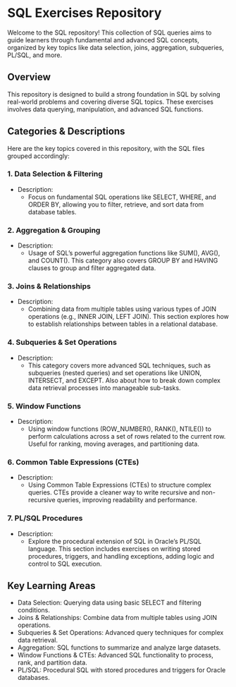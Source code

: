 # SQL Exercises Repository

Welcome to the SQL repository! This collection of SQL queries aims to guide learners through fundamental and advanced SQL concepts, organized by key topics like data selection, joins, aggregation, subqueries, PL/SQL, and more.

## Overview

This repository is designed to build a strong foundation in SQL by solving real-world problems and covering diverse SQL topics. These exercises involves data querying, manipulation, and advanced SQL functions.

## Categories & Descriptions

Here are the key topics covered in this repository, with the SQL files grouped accordingly:
### 1. Data Selection & Filtering

  - Description:
    - Focus on fundamental SQL operations like SELECT, WHERE, and ORDER BY, allowing you to filter, retrieve, and sort data from database tables.

### 2. Aggregation & Grouping

  - Description:
    - Usage of SQL’s powerful aggregation functions like SUM(), AVG(), and COUNT(). This category also covers GROUP BY and HAVING clauses to group and filter aggregated data.

### 3. Joins & Relationships

  - Description:
    - Combining data from multiple tables using various types of JOIN operations (e.g., INNER JOIN, LEFT JOIN). This section explores how to establish relationships between tables in a relational database.

### 4. Subqueries & Set Operations

  - Description:
    - This category covers more advanced SQL techniques, such as subqueries (nested queries) and set operations like UNION, INTERSECT, and EXCEPT. Also about how to break down complex data retrieval processes into manageable sub-tasks.

### 5. Window Functions

  - Description:
    - Using window functions (ROW_NUMBER(), RANK(), NTILE()) to perform calculations across a set of rows related to the current row. Useful for ranking, moving averages, and partitioning data.

### 6. Common Table Expressions (CTEs)

  - Description:
    - Using Common Table Expressions (CTEs) to structure complex queries. CTEs provide a cleaner way to write recursive and non-recursive queries, improving readability and performance.

### 7. PL/SQL Procedures

  - Description:
    - Explore the procedural extension of SQL in Oracle’s PL/SQL language. This section includes exercises on writing stored procedures, triggers, and handling exceptions, adding logic and control to SQL execution.

## Key Learning Areas

  - Data Selection: Querying data using basic SELECT and filtering conditions.
  - Joins & Relationships: Combine data from multiple tables using JOIN operations.
  - Subqueries & Set Operations: Advanced query techniques for complex data retrieval.
  - Aggregation: SQL functions to summarize and analyze large datasets.
  - Window Functions & CTEs: Advanced SQL functionality to process, rank, and partition data.
  - PL/SQL: Procedural SQL with stored procedures and triggers for Oracle databases.
